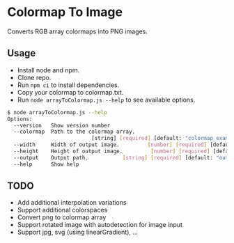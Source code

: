 # Colormap To Image
Converts RGB array colormaps into PNG images.

## Usage
* Install node and npm.
* Clone repo.
* Run `npm ci` to install dependencies.
* Copy your colormap to colormap.txt.
* Run `node arrayToColormap.js --help` to see available options.

```bash
$ node arrayToColormap.js --help
Options:
  --version   Show version number                                      [boolean]
  --colormap  Path to the colormap array.
                           [string] [required] [default: "colormap_example.txt"]
  --width     Width of output image.         [number] [required] [default: 1024]
  --height    Height of output image.         [number] [required] [default: 512]
  --output    Output path.           [string] [required] [default: "output.png"]
  --help      Show help                                                [boolean]
```


## TODO
* Add additional interpolation variations
* Support additional colorspaces
* Convert png to colormap array
* Support rotated image with autodetection for image input
* Support jpg, svg (using linearGradient), ...
